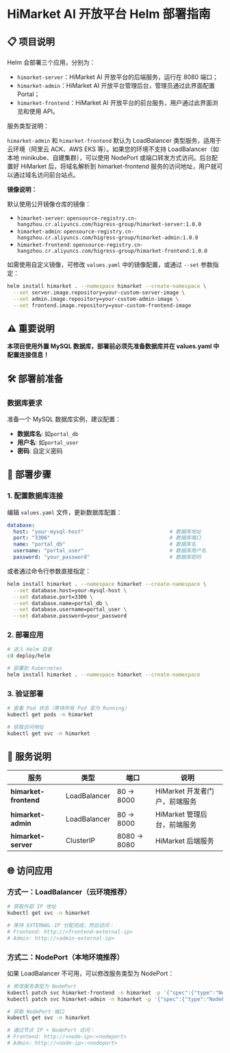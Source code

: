 # HiMarket AI 开放平台 Helm 部署指南

## 📋 项目说明

Helm 会部署三个应用，分别为：
- `himarket-server`：HiMarket AI 开放平台的后端服务，运行在 8080 端口；
- `himarket-admin`：HiMarket AI 开放平台管理后台，管理员通过此界面配置 Portal；
- `himarket-frontend`：HiMarket AI 开放平台的前台服务，用户通过此界面浏览和使用 API。

服务类型说明：

`himarket-admin` 和 `himarket-frontend` 默认为 LoadBalancer 类型服务，适用于云环境（阿里云 ACK、AWS EKS 等）。如果您的环境不支持 LoadBalancer（如本地 minikube、自建集群），可以使用 NodePort 或端口转发方式访问。后台配置好 HiMarket 后，将域名解析到 himarket-frontend 服务的访问地址，用户就可以通过域名访问前台站点。

**镜像说明：**

默认使用公开镜像仓库的镜像：
- `himarket-server`: `opensource-registry.cn-hangzhou.cr.aliyuncs.com/higress-group/himarket-server:1.0.0`
- `himarket-admin`: `opensource-registry.cn-hangzhou.cr.aliyuncs.com/higress-group/himarket-admin:1.0.0`
- `himarket-frontend`: `opensource-registry.cn-hangzhou.cr.aliyuncs.com/higress-group/himarket-frontend:1.0.0`

如需使用自定义镜像，可修改 `values.yaml` 中的镜像配置，或通过 `--set` 参数指定：
```bash
helm install himarket . --namespace himarket --create-namespace \
  --set server.image.repository=your-custom-server-image \
  --set admin.image.repository=your-custom-admin-image \
  --set frontend.image.repository=your-custom-frontend-image
```

## ⚠️ 重要说明

**本项目使用外置 MySQL 数据库，部署前必须先准备数据库并在 values.yaml 中配置连接信息！**

## 🛠️ 部署前准备

### 数据库要求

准备一个 MySQL 数据库实例，建议配置：
- **数据库名**: 如`portal_db`
- **用户名**: 如`portal_user`  
- **密码**: 自定义密码

## 🚀 部署步骤

### 1. 配置数据库连接

编辑 `values.yaml` 文件，更新数据库配置：

```yaml
database:
  host: "your-mysql-host"                            # 数据库地址
  port: "3306"                                       # 数据库端口
  name: "portal_db"                                  # 数据库名
  username: "portal_user"                            # 数据库用户名
  password: "your_password"                          # 数据库密码
```

或者通过命令行参数直接指定：

```bash
helm install himarket . --namespace himarket --create-namespace \
  --set database.host=your-mysql-host \
  --set database.port=3306 \
  --set database.name=portal_db \
  --set database.username=portal_user \
  --set database.password=your_password
```

### 2. 部署应用

```bash
# 进入 Helm 目录
cd deploy/helm

# 部署到 Kubernetes
helm install himarket . --namespace himarket --create-namespace
```

### 3. 验证部署

```bash
# 查看 Pod 状态（等待所有 Pod 变为 Running）
kubectl get pods -n himarket

# 获取访问地址
kubectl get svc -n himarket
```

## 📝 服务说明

| 服务 | 类型 | 端口          | 说明         |
|------|------|-------------|------------|
| **himarket-frontend** | LoadBalancer | 80 → 8000   | HiMarket 开发者门户，前端服务 |
| **himarket-admin** | LoadBalancer | 80 → 8000   | HiMarket 管理后台，前端服务  |
| **himarket-server** | ClusterIP | 8080 → 8080 | HiMarket 后端服务       |

## 🌐 访问应用

### 方式一：LoadBalancer（云环境推荐）

```bash
# 获取外部 IP 地址
kubectl get svc -n himarket

# 等待 EXTERNAL-IP 分配完成，然后访问：
# Frontend: http://<frontend-external-ip>
# Admin: http://<admin-external-ip>
```

### 方式二：NodePort（本地环境推荐）

如果 LoadBalancer 不可用，可以修改服务类型为 NodePort：

```bash
# 修改服务类型为 NodePort
kubectl patch svc himarket-frontend -n himarket -p '{"spec":{"type":"NodePort"}}'
kubectl patch svc himarket-admin -n himarket -p '{"spec":{"type":"NodePort"}}'

# 获取 NodePort 端口
kubectl get svc -n himarket

# 通过节点 IP + NodePort 访问：
# Frontend: http://<node-ip>:<nodeport>
# Admin: http://<node-ip>:<nodeport>
```
